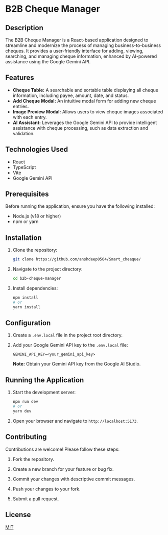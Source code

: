 
# B2B Cheque Manager

## Description

The B2B Cheque Manager is a React-based application designed to streamline and modernize the process of managing business-to-business cheques. It provides a user-friendly interface for adding, viewing, searching, and managing cheque information, enhanced by AI-powered assistance using the Google Gemini API.

## Features

*   **Cheque Table:** A searchable and sortable table displaying all cheque information, including payee, amount, date, and status.
*   **Add Cheque Modal:** An intuitive modal form for adding new cheque entries.
*   **Image Preview Modal:** Allows users to view cheque images associated with each entry.
*   **AI Assistant:** Leverages the Google Gemini API to provide intelligent assistance with cheque processing, such as data extraction and validation.

## Technologies Used

*   React
*   TypeScript
*   Vite
*   Google Gemini API

## Prerequisites

Before running the application, ensure you have the following installed:

*   Node.js (v18 or higher)
*   npm or yarn

## Installation

1.  Clone the repository:

    ```bash
    git clone https://github.com/anshdeep0504/Smart_cheaque/
    ```

2.  Navigate to the project directory:

    ```bash
    cd b2b-cheque-manager
    ```

3.  Install dependencies:

    ```bash
    npm install
    # or
    yarn install
    ```

## Configuration

1.  Create a `.env.local` file in the project root directory.

2.  Add your Google Gemini API key to the `.env.local` file:

    ```
    GEMINI_API_KEY=<your_gemini_api_key>
    ```

    **Note:** Obtain your Gemini API key from the Google AI Studio.

## Running the Application

1.  Start the development server:

    ```bash
    npm run dev
    # or
    yarn dev
    ```

2.  Open your browser and navigate to `http://localhost:5173`.

## Contributing

Contributions are welcome! Please follow these steps:

1.  Fork the repository.

2.  Create a new branch for your feature or bug fix.

3.  Commit your changes with descriptive commit messages.

4.  Push your changes to your fork.

5.  Submit a pull request.

## License

[MIT](LICENSE)
